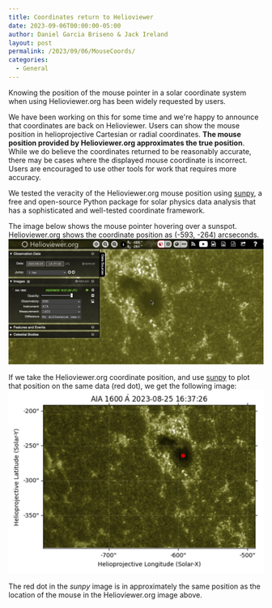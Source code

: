 ```yaml
---
title: Coordinates return to Helioviewer
date: 2023-09-06T00:00:00-05:00
author: Daniel Garcia Briseno & Jack Ireland
layout: post
permalink: /2023/09/06/MouseCoords/
categories:
  - General
---
```


Knowing the position of the mouse pointer in a solar coordinate system when using Helioviewer.org has been widely requested by users.

We have been working on this for some time and we're happy to announce that coordinates are back on Helioviewer. Users can show the mouse position in helioprojective Cartesian or radial coordinates. **The mouse position provided by Helioviewer.org approximates the true position**. While we do believe the coordinates returned to be reasonably accurate, there may be cases where the displayed mouse coordinate is incorrect. Users are encouraged to use other tools for work that requires more accuracy.

We tested the veracity of the Helioviewer.org mouse position using [sunpy](https://sunpy.org/), a free and open-source Python package for solar physics data analysis that has a sophisticated and well-tested coordinate framework.

The image below shows the mouse pointer hovering over a sunspot. Helioviewer.org shows the coordinate position as (-593, -264) arcseconds.
![Image of the mouse hovering over a sunspot on helioviewer with the top bar showing coordinates (-593, -264) arcseconds](/images/uploads/2023/hv_mouse.jpg)

If we take the Helioviewer.org coordinate position, and use [sunpy](https://sunpy.org/) to plot that position on the same data (red dot), we get the following image:
![Image of the same sunspot and coordinates plotted with sunpy](/images/uploads/2023/sunpy_mouse.jpg)

The red dot in the _sunpy_ image is in approximately the same position as the location of the mouse in the Helioviewer.org image above.
